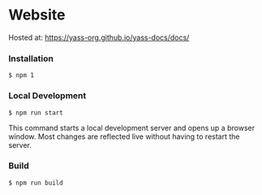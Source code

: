 # Website

Hosted at: https://yass-org.github.io/yass-docs/docs/

### Installation

```
$ npm 1
```

### Local Development

```
$ npm run start
```

This command starts a local development server and opens up a browser window. Most changes are reflected live without having to restart the server.

### Build

```
$ npm run build
```
